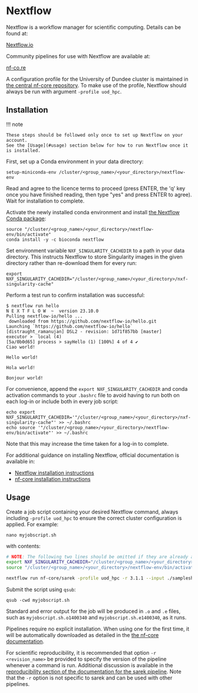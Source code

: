 # Nextflow

Nextflow is a workflow manager for scientific computing. Details can be found at:

[Nextflow.io](https://www.nextflow.io)

Community pipelines for use with Nextflow are available at:

[nf-co.re](https://nf-co.re)

A configuration profile for the University of Dundee cluster is maintained in [the central nf-core repository](https://github.com/nf-core/configs/blob/master/docs/uod_hpc.md). To make use of the profile, Nextflow should always be run with argument `-profile uod_hpc`.

## Installation

!!! note

    These steps should be followed only once to set up Nextflow on your account.
    See the [Usage](#usage) section below for how to run Nextflow once it is installed.

First, set up a Conda environment in your data directory:

```console
setup-miniconda-env /cluster/<group_name>/<your_directory>/nextflow-env
```

Read and agree to the licence terms to proceed (press ENTER, the 'q' key once you have finished reading, then type "yes" and press ENTER to agree).
Wait for installation to complete.

Activate the newly installed conda environment and install [the Nextflow Conda package](https://anaconda.org/bioconda/nextflow):

```console
source "/cluster/<group_name>/<your_directory>/nextflow-env/bin/activate"
conda install -y -c bioconda nextflow
```

Set environment variable `NXF_SINGULARITY_CACHEDIR` to a path in your data directory. This instructs Nextflow to store Singularity images in the given directory rather than re-download them for every run:

```console
export NXF_SINGULARITY_CACHEDIR="/cluster/<group_name>/<your_directory>/nxf-singularity-cache"
```

Perform a test run to confirm installation was successful:

```console
$ nextflow run hello
N E X T F L O W  ~  version 23.10.0
Pulling nextflow-io/hello ...
 downloaded from https://github.com/nextflow-io/hello.git
Launching `https://github.com/nextflow-io/hello` [distraught_ramanujan] DSL2 - revision: 1d71f857bb [master]
executor >  local (4)
[5a/0b0d65] process > sayHello (1) [100%] 4 of 4 ✔
Ciao world!

Hello world!

Hola world!

Bonjour world!
```

For convenience, append the `export NXF_SINGULARITY_CACHEDIR` and conda activation commands to your `.bashrc` file to avoid having to run both on each log-in or include both in every job script:

```console
echo export NXF_SINGULARITY_CACHEDIR='"/cluster/<group_name>/<your_directory>/nxf-singularity-cache"' >> ~/.bashrc
echo source '"/cluster/<group_name>/<your_directory>/nextflow-env/bin/activate"' >> ~/.bashrc
```

Note that this may increase the time taken for a log-in to complete.

For additional guidance on installing Nextflow, official documentation is available in:

* [Nextflow installation instructions](https://www.nextflow.io/docs/latest/getstarted.html#installation)
* [nf-core installation instructions](https://nf-co.re/docs/usage/installation)

## Usage

Create a job script containing your desired Nextflow command, always including `-profile uod_hpc` to ensure the correct cluster configuration is applied. For example:

```console
nano myjobscript.sh
```

with contents:

```bash
# NOTE: The following two lines should be omitted if they are already appended to your .bashrc
export NXF_SINGULARITY_CACHEDIR="/cluster/<group_name>/<your_directory>/nxf-singularity-cache"
source "/cluster/<group_name>/<your_directory>/nextflow-env/bin/activate"

nextflow run nf-core/sarek -profile uod_hpc -r 3.1.1 --input ./samplesheet.csv --outdir ./results ...<further parameters as required>...
```

Submit the script using `qsub`:

```console
qsub -cwd myjobscript.sh
```

Standard and error output for the job will be produced in `.o` and `.e` files, such as `myjobscript.sh.o1400340` and `myjobscript.sh.e1400340`, as it runs.

Pipelines require no explicit installation. When using one for the first time, it will be automatically downloaded as detailed in the [the nf-core documentation](https://nf-co.re/docs/usage/installation#pipeline-code).

For scientific reproducibility, it is recommended that option `-r <revision_name>` be provided to specify the version of the pipeline whenever a command is run. Additional discussion is available in the [reproducibility section of the documentation for the sarek pipeline](https://nf-co.re/sarek/3.3.2/docs/usage#reproducibility). Note that the `-r` option is not specific to sarek and can be used with other pipelines.

